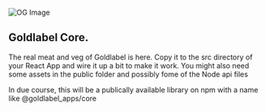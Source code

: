 ![OG Image](https://goldlabel.pro/jpg/abgeschotten-ki.jpg)

## Goldlabel Core.

The real meat and veg of Goldlabel is here. Copy it to the src directory of your React App and wire it up a bit to make it work. You might also need some assets in the public folder and possibly fome of the Node api files

In due course, this will be a publically available library on npm with a name like @goldlabel_apps/core
